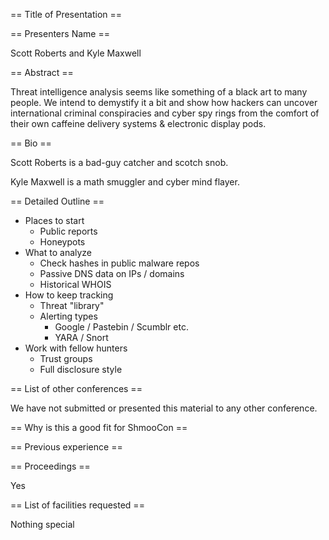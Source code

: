 == Title of Presentation ==



== Presenters Name ==

Scott Roberts and Kyle Maxwell


== Abstract ==

Threat intelligence analysis seems like something of a black art to many people. We intend to demystify it a bit and show how hackers can uncover international criminal conspiracies and cyber spy rings from the comfort of their own caffeine delivery systems & electronic display pods.


== Bio ==

Scott Roberts is a bad-guy catcher and scotch snob.

Kyle Maxwell is a math smuggler and cyber mind flayer.

== Detailed Outline ==

- Places to start
  - Public reports
  - Honeypots
- What to analyze
  - Check hashes in public malware repos
  - Passive DNS data on IPs / domains
  - Historical WHOIS
- How to keep tracking
  - Threat "library"
  - Alerting types
    - Google / Pastebin / Scumblr etc.
    - YARA / Snort 
- Work with fellow hunters
  - Trust groups
  - Full disclosure style

== List of other conferences ==

We have not submitted or presented this material to any other conference.

== Why is this a good fit for ShmooCon ==



== Previous experience ==


== Proceedings ==

Yes

== List of facilities requested ==

Nothing special
